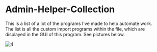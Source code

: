 # Admin-Helper-Collection
This is a list of a lot of the programs I've made to help automate work.  
The list is all the custom import programs within the file, which are displayed in the GUI of this program. 
See pictures below.

![4](https://user-images.githubusercontent.com/123666150/226748282-bec8d352-50c8-43f4-ade8-45d029a6c05a.PNG)
